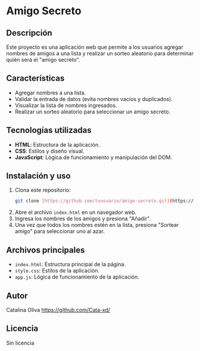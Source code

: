 # Amigo Secreto

## Descripción
Este proyecto es una aplicación web que permite a los usuarios agregar nombres de amigos a una lista y realizar un sorteo aleatorio para determinar quién será el "amigo secreto".

## Características
- Agregar nombres a una lista.
- Validar la entrada de datos (evita nombres vacíos y duplicados).
- Visualizar la lista de nombres ingresados.
- Realizar un sorteo aleatorio para seleccionar un amigo secreto.

## Tecnologías utilizadas
- **HTML**: Estructura de la aplicación.
- **CSS**: Estilos y diseño visual.
- **JavaScript**: Lógica de funcionamiento y manipulación del DOM.

## Instalación y uso
1. Clona este repositorio:
   ```bash
   git clone [https://github.com/tuusuario/amigo-secreto.git](https://github.com/Cata-xd/Amigo-secreto)
   ```
2. Abre el archivo `index.html` en un navegador web.
3. Ingresa los nombres de los amigos y presiona "Añadir".
4. Una vez que todos los nombres estén en la lista, presiona "Sortear amigo" para seleccionar uno al azar.

## Archivos principales
- `index.html`: Estructura principal de la página.
- `style.css`: Estilos de la aplicación.
- `app.js`: Lógica de funcionamiento de la aplicación.

## Autor
Catalina Oliva https://github.com/Cata-xd/

## Licencia
Sin licencia

